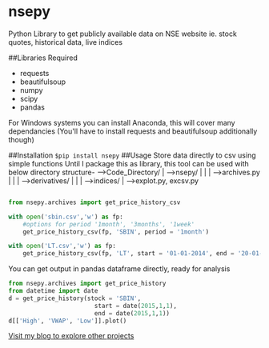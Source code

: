 # nsepy
Python Library to get publicly available data on NSE website ie. stock quotes, historical data, live indices 

##Libraries Required
- requests
- beautifulsoup
- numpy 
- scipy
- pandas

For Windows systems you can install Anaconda, this will cover many dependancies (You'll have to install requests and beautifulsoup additionally though)

##Installation
```$pip install nsepy```
##Usage
Store data directly to csv using simple functions
Until I package this as library, this tool can be used with below directory structure-
-->Code_Directory/
    |
    -->nsepy/
    |   |
    |   -->archives.py
    |   |
    |   -->derivatives/
    |   |
    |   -->indices/
    |
    -->explot.py, excsv.py
    
```python

from nsepy.archives import get_price_history_csv

with open('sbin.csv','w') as fp:
    #options for period '1month', '3months', '1week'
    get_price_history_csv(fp, 'SBIN', period = '1month') 

with open('LT.csv','w') as fp:
    get_price_history_csv(fp, 'LT', start = '01-01-2014', end = '20-01-2014')
```
You can get output in pandas dataframe directly, ready for analysis
```python
from nsepy.archives import get_price_history
from datetime import date
d = get_price_history(stock = 'SBIN',
                        start = date(2015,1,1), 
                        end = date(2015,1,1))
d[['High', 'VWAP', 'Low']].plot()
```

[Visit my blog to explore other projects](http://www.xerxys.in)
